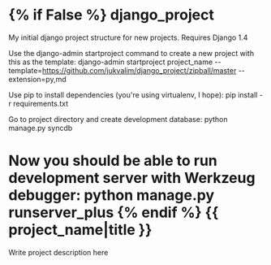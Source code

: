 {% if False %}
django_project
==============

My initial django project structure for new projects. Requires Django 1.4

Use the django-admin startproject command to create a new project with this as the template:
django-admin startproject project_name --template=https://github.com/jukvalim/django_project/zipball/master --extension=py,md

Use pip to install dependencies (you're using virtualenv, I hope):
pip install -r requirements.txt

Go to project directory and create development database:
python manage.py syncdb

Now you should be able to run development server with Werkzeug debugger:
python manage.py runserver_plus
{% endif %}
{{ project_name|title }}
==============

Write project description here